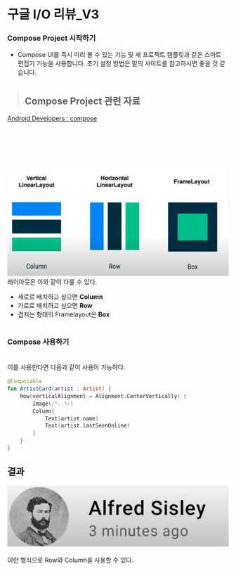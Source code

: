 # 구글 I/O 리뷰_V3

### Compose Project 시작하기<br>
- Compose UI를 즉시 미리 볼 수 있는 기능 및 새 프로젝트 템플릿과 같은 스마트 편집기 기능을 사용합니다. 초기 설정 방법은 밑의 사이트를 참고하시면 좋을 것 같습니다.

#
> ## Compose Project 관련 자료
[Android Developers : compose](https://developer.android.com/jetpack/compose/setup)
#
<br><br><br>

![Alt text](../img/atturibute.png)
레이아웃은 이와 같이 다룰 수 있다.
- 세로로 배치하고 싶으면 __Column__ 
- 가로로 배치하고 싶으면 __Row__
- 겹치는 형태의 Framelayout은 __Box__ <br><br>

### Compose 사용하기 <br><br>
이를 사용한다면 다음과 같이 사용이 가능하다.

``` kotlin
@Composable
fun ArtistCard(artist : Artist) {
    Row(verticalAlignment = Alignment.CenterVertically) {
        Image(/*..*/)
        Column{
            Text(artist.name)
            Text(artist.lastSeenOnline)
        }
    }
}
```

## 결과
![Alt text](../img/artist.png)<br><br>
이런 형식으로 Row와 Column을 사용할 수 있다.
